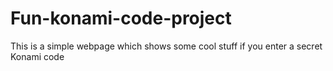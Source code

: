 # Fun-konami-code-project
This is a simple webpage which shows some cool stuff if you enter a secret Konami code
